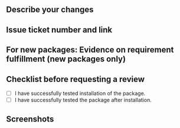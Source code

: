 ## Describe your changes
<!-- Short description of what has been changed and/or added and why -->

## Issue ticket number and link
<!-- Leave empty if not available -->

## For new packages: Evidence on requirement fulfillment (new packages only)
<!-- A link to evidence that the requirement for the package are fulfilled. -->
<!-- see https://github.com/mason-org/mason-registry/blob/main/CONTRIBUTING.md#requirements -->

## Checklist before requesting a review
<!-- Refer to the CONTRIBUTING.md for details on testing -->
- [ ] I have successfully tested installation of the package.
- [ ] I have successfully tested the package after installation.
      <!-- For example: successfully starting the LSP server inside Neovim, or successfully integrated linting
      diagnostics -->

## Screenshots
<!-- Leave empty if not applicable -->
